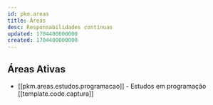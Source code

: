 ```yaml
---
id: pkm.areas
title: Áreas
desc: Responsabilidades contínuas
updated: 1704400000000
created: 1704400000000
---
```


## Áreas Ativas

- [[pkm.areas.estudos.programacao]] - Estudos em programação
[[template.code.captura]]

